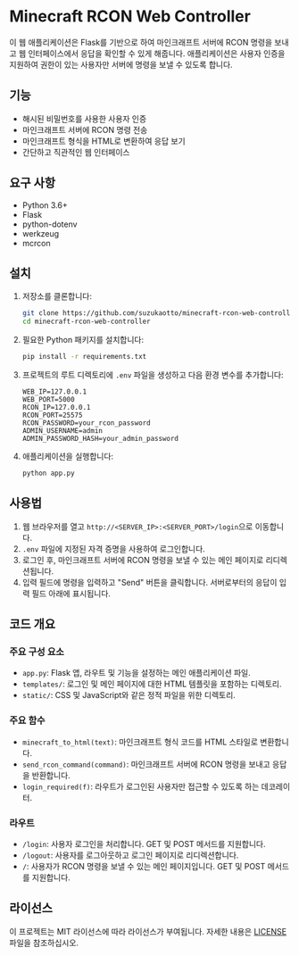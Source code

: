 # Minecraft RCON Web Controller

이 웹 애플리케이션은 Flask를 기반으로 하여 마인크래프트 서버에 RCON 명령을 보내고 웹 인터페이스에서 응답을 확인할 수 있게 해줍니다. 애플리케이션은 사용자 인증을 지원하여 권한이 있는 사용자만 서버에 명령을 보낼 수 있도록 합니다.

## 기능

- 해시된 비밀번호를 사용한 사용자 인증
- 마인크래프트 서버에 RCON 명령 전송
- 마인크래프트 형식을 HTML로 변환하여 응답 보기
- 간단하고 직관적인 웹 인터페이스

## 요구 사항

- Python 3.6+
- Flask
- python-dotenv
- werkzeug
- mcrcon

## 설치

1. 저장소를 클론합니다:
    ```sh
    git clone https://github.com/suzukaotto/minecraft-rcon-web-controller.git
    cd minecraft-rcon-web-controller
    ```

2. 필요한 Python 패키지를 설치합니다:
    ```sh
    pip install -r requirements.txt
    ```

3. 프로젝트의 루트 디렉토리에 `.env` 파일을 생성하고 다음 환경 변수를 추가합니다:
    ```env
    WEB_IP=127.0.0.1
    WEB_PORT=5000
    RCON_IP=127.0.0.1
    RCON_PORT=25575
    RCON_PASSWORD=your_rcon_password
    ADMIN_USERNAME=admin
    ADMIN_PASSWORD_HASH=your_admin_password
    ```

4. 애플리케이션을 실행합니다:
    ```sh
    python app.py
    ```

## 사용법

1. 웹 브라우저를 열고 `http://<SERVER_IP>:<SERVER_PORT>/login`으로 이동합니다.
2. `.env` 파일에 지정된 자격 증명을 사용하여 로그인합니다.
3. 로그인 후, 마인크래프트 서버에 RCON 명령을 보낼 수 있는 메인 페이지로 리디렉션됩니다.
4. 입력 필드에 명령을 입력하고 "Send" 버튼을 클릭합니다. 서버로부터의 응답이 입력 필드 아래에 표시됩니다.

## 코드 개요

### 주요 구성 요소

- `app.py`: Flask 앱, 라우트 및 기능을 설정하는 메인 애플리케이션 파일.
- `templates/`: 로그인 및 메인 페이지에 대한 HTML 템플릿을 포함하는 디렉토리.
- `static/`: CSS 및 JavaScript와 같은 정적 파일을 위한 디렉토리.

### 주요 함수

- `minecraft_to_html(text)`: 마인크래프트 형식 코드를 HTML 스타일로 변환합니다.
- `send_rcon_command(command)`: 마인크래프트 서버에 RCON 명령을 보내고 응답을 반환합니다.
- `login_required(f)`: 라우트가 로그인된 사용자만 접근할 수 있도록 하는 데코레이터.

### 라우트

- `/login`: 사용자 로그인을 처리합니다. GET 및 POST 메서드를 지원합니다.
- `/logout`: 사용자를 로그아웃하고 로그인 페이지로 리디렉션합니다.
- `/`: 사용자가 RCON 명령을 보낼 수 있는 메인 페이지입니다. GET 및 POST 메서드를 지원합니다.

## 라이선스

이 프로젝트는 MIT 라이선스에 따라 라이선스가 부여됩니다. 자세한 내용은 [LICENSE](LICENSE) 파일을 참조하십시오.